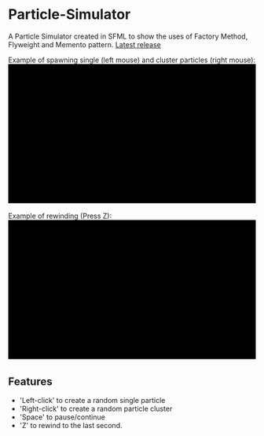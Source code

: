 # Particle-Simulator
A Particle Simulator created in SFML to show the uses of Factory Method, Flyweight and Memento pattern.
[Latest release](https://github.com/multicus/Particle-Simulator/releases/tag/v1.0) 

Example of spawning single (left mouse) and cluster particles (right mouse):
![](Github-files/showcase1.gif)

Example of rewinding (Press Z):
![](Github-files/showcase2.gif)

## Features
* 'Left-click' to create a random single particle
* 'Right-click' to create a random particle cluster
* 'Space' to pause/continue
* 'Z' to rewind to the last second.
